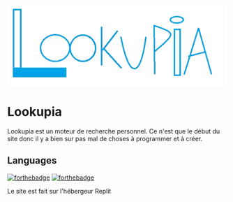 <img src="https://raw.githubusercontent.com/tomgammeur/Lookupia/main/image-removebg-preview.png"></a>
# Lookupia
Lookupia est un moteur de recherche personnel. Ce n'est que le début du site donc il y a bien sur pas mal de choses à programmer et à créer.

## Languages

[![forthebadge](https://forthebadge.com/images/badges/uses-html.svg)](https://forthebadge.com)
[![forthebadge](https://forthebadge.com/images/badges/uses-js.svg)](https://forthebadge.com)

Le site est fait sur l'hébergeur Replit
